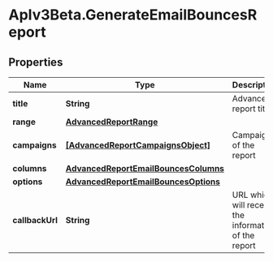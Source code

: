 # ApIv3Beta.GenerateEmailBouncesReport

## Properties

Name | Type | Description | Notes
------------ | ------------- | ------------- | -------------
**title** | **String** | Advanced report title | 
**range** | [**AdvancedReportRange**](AdvancedReportRange.md) |  | 
**campaigns** | [**[AdvancedReportCampaignsObject]**](AdvancedReportCampaignsObject.md) | Campaigns of the report | 
**columns** | [**AdvancedReportEmailBouncesColumns**](AdvancedReportEmailBouncesColumns.md) |  | 
**options** | [**AdvancedReportEmailBouncesOptions**](AdvancedReportEmailBouncesOptions.md) |  | 
**callbackUrl** | **String** | URL which will receive the information of the report | [optional] 



